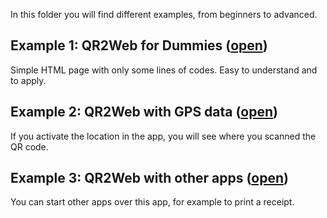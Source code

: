 In this folder you will find different examples, from beginners to advanced.

## Example 1: QR2Web for Dummies ([open](1_QR2Web4Dummies))
Simple HTML page with only some lines of codes. Easy to understand and to apply.

## Example 2: QR2Web with GPS data ([open](2_QR2WebGPS))
If you activate the location in the app, you will see where you scanned the QR code.

## Example 3: QR2Web with other apps ([open](3_QR2WebApp))
You can start other apps over this app, for example to print a receipt.
